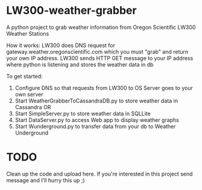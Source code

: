 # LW300-weather-grabber
A python project to grab weather information from Oregon Scientific LW300 Weather Stations

How it works:
LW300 does DNS request for gateway.weather.oregonscientific.com which you must "grab" and return your own IP address. 
LW300 sends HTTP GET message to your IP address where python is listening and stores the weather data in db


To get started:
1. Configure DNS so that requests from LW300 to OS Server goes to your own server
2. Start WeatherGrabberToCassandraDB.py to store weather data in Cassandra OR
3. Start SimpleServer.py to store weather data in SQLLite
4. Start DataServer.py to access Web app to display weather graphs
5. Start Wunderground.py to transfer data from your db to Weather Underground


# TODO  
 Clean up the code and upload here. If you're interested in this project send message and I'll hurry this up ;)
 
